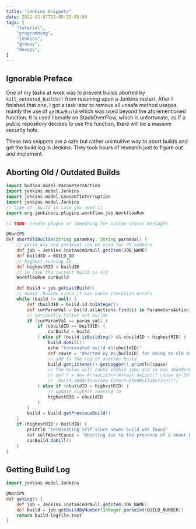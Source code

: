 ```yaml
---
title: "Jenkins Snippets"
date: 2022-02-07T11:08:15-05:00
tags: [
    "tutorial",
    "programming",
    "jenkins",
    "groovy",
    "devops",
]
---
```


## Ignorable Preface

One of my tasks at work was to prevent builds aborted by `kill_outdated_builds()` from resuming upon a Jenkins restart. After I finished that one, I got a task later to remove all unsafe method usages, mainly the use of `getRawBuild` which was used beyond the aforementioned function. It is used liberally on StackOverFlow, which is unfortunate, as if a public repository decides to use the function, there will be a massive security hole.

These two snippets are a safe but rather unintuitive way to abort builds and get the build log in Jenkins. They took hours of research just to figure out and implement.

## Aborting Old / Outdated Builds

```groovy
import hudson.model.ParametersAction
import jenkins.model.Jenkins
import jenkins.model.CauseOfInterruption
import jenkins.model.Jenkins
// type of _build in case you need it
import org.jenkinsci.plugins.workflow.job.WorkflowRun

// TODO: create plugin or something for custom status messages

@NonCPS
def abortOldBuilds(String paramKey, String paramVal) {
    // param_key and paramVal can be used for PR numbers
    def job = Jenkins.instanceOrNull.getItem(JOB_NAME)
    def buildID = BUILD_ID
    // highest running ID
    def highestRID = buildID
    // in case the current build is old
    WorkflowRun curBuild

    def build = job.getLastBuild()
    // avoid .builds since it can cause iteration errors
    while (build != null) {
        def cbuildID = build.id.toInteger()
        def curParamVal = build.allActions.find{it in ParametersAction}?.getParameter(paramKey)?.value
        // optionally filter out builds
        if (curParamVal == param_val) {
            if (cbuildID == buildID) {
                curBuild = build
            } else if (build.isBuilding() && cbuildID < highestRID) {
                build.doKill()
                echo "terminated build #${cbuildID}"
                def cause = "Aborted by #${buildID} for being an old build" // + for paramVal
                // add to the log of another build
                build.getListener().getLogger().println(cause)
                // The below will cause zombie jobs and so was abandoned
                // def r = new ArrayList<>(Arrays.asList({ cause as String } as CauseOfInterruption))
                // _build.addAction(new InterruptedBuildAction(r))
            } else if (cbuildID > highestRID) {
                // update highest running ID
                highestRID = cbuildID
            }
        }
        build = build.getPreviousBuild()
    }
    if (highestRID > buildID) {
        println "Terminating self since newer build was found"
        def selfAbortCause = "Aborting due to the presence of a newer build"
        curBuild.doKill()
    }
}
```

## Getting Build Log

```groovy
import jenkins.model.Jenkins

@NonCPS
def getLog() {
    def job = Jenkins.instanceOrNull.getItem(JOB_NAME)
    def build = job.getBuildByNumber(Integer.parseInt(BUILD_NUMBER))
    return build.logFile.text
}
```
